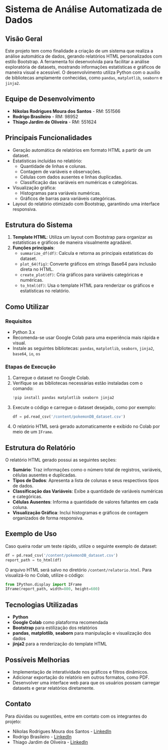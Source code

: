 # Sistema de Análise Automatizada de Dados

## Visão Geral
Este projeto tem como finalidade a criação de um sistema que realiza a análise automática de dados, gerando relatórios HTML personalizados com estilo Bootstrap. A ferramenta foi desenvolvida para facilitar a análise exploratória de datasets, mostrando informações estatísticas e gráficos de maneira visual e acessível. O desenvolvimento utiliza Python com o auxílio de bibliotecas amplamente conhecidas, como `pandas`, `matplotlib`, `seaborn` e `jinja2`.

## Equipe de Desenvolvimento
- **Nikolas Rodrigues Moura dos Santos** - RM: 551566
- **Rodrigo Brasileiro** - RM: 98952
- **Thiago Jardim de Oliveira** - RM: 551624

## Principais Funcionalidades
- Geração automática de relatórios em formato HTML a partir de um dataset.
- Estatísticas incluídas no relatório:
  - Quantidade de linhas e colunas.
  - Contagem de variáveis e observações.
  - Células com dados ausentes e linhas duplicadas.
  - Classificação das variáveis em numéricas e categóricas.
- Visualização gráfica:
  - Histogramas para variáveis numéricas.
  - Gráficos de barras para variáveis categóricas.
- Layout do relatório otimizado com Bootstrap, garantindo uma interface responsiva.

## Estrutura do Sistema
1. **Template HTML**: Utiliza um layout com Bootstrap para organizar as estatísticas e gráficos de maneira visualmente agradável.
2. **Funções principais**:
   - `summarize_df(df)`: Calcula e retorna as principais estatísticas do dataset.
   - `plot_64(fig)`: Converte gráficos em strings Base64 para inclusão direta no HTML.
   - `create_plot(df)`: Cria gráficos para variáveis categóricas e numéricas.
   - `to_html(df)`: Usa o template HTML para renderizar os gráficos e estatísticas no relatório.

## Como Utilizar

### Requisitos
- Python 3.x
- Recomenda-se usar Google Colab para uma experiência mais rápida e visual.
- Instale as seguintes bibliotecas: `pandas`, `matplotlib`, `seaborn`, `jinja2`, `base64`, `io`, `os`

### Etapas de Execução
1. Carregue o dataset no Google Colab.
2. Verifique se as bibliotecas necessárias estão instaladas com o comando:
   ```python
   !pip install pandas matplotlib seaborn jinja2
   ```
3. Execute o código e carregue o dataset desejado, como por exemplo:
   ```python
   df = pd.read_csv('/content/pokemonDB_dataset.csv')
   ```
4. O relatório HTML será gerado automaticamente e exibido no Colab por meio de um `IFrame`.

## Estrutura do Relatório
O relatório HTML gerado possui as seguintes seções:
- **Sumário**: Traz informações como o número total de registros, variáveis, células ausentes e duplicadas.
- **Tipos de Dados**: Apresenta a lista de colunas e seus respectivos tipos de dados.
- **Classificação das Variáveis**: Exibe a quantidade de variáveis numéricas e categóricas.
- **Células Ausentes**: Informa a quantidade de valores faltantes em cada coluna.
- **Visualização Gráfica**: Inclui histogramas e gráficos de contagem organizados de forma responsiva.

## Exemplo de Uso
Caso queira rodar um teste rápido, utilize o seguinte exemplo de dataset:
```python
df = pd.read_csv('/content/pokemonDB_dataset.csv')
report_path = to_html(df)
```

O arquivo HTML será salvo no diretório `/content/relatorio.html`. Para visualizá-lo no Colab, utilize o código:
```python
from IPython.display import IFrame
IFrame(report_path, width=800, height=600)
```

## Tecnologias Utilizadas
- **Python**
- **Google Colab** como plataforma recomendada
- **Bootstrap** para estilização dos relatórios
- **pandas**, **matplotlib**, **seaborn** para manipulação e visualização dos dados
- **jinja2** para a renderização do template HTML

## Possíveis Melhorias
- Implementação de interatividade nos gráficos e filtros dinâmicos.
- Adicionar exportação do relatório em outros formatos, como PDF.
- Desenvolver uma interface web para que os usuários possam carregar datasets e gerar relatórios diretamente.

## Contato
Para dúvidas ou sugestões, entre em contato com os integrantes do projeto:
- Nikolas Rodrigues Moura dos Santos - [LinkedIn](www.linkedin.com/in/nikolas-dos-santos)
- Rodrigo Brasileiro - [LinkedIn](https://www.linkedin.com/in/rodrigo-brasileiro-54031b249/)
- Thiago Jardim de Oliveira - [LinkedIn](https://www.linkedin.com/in/thiago-jardim-490164298/)